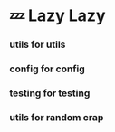 # 💤 Lazy Lazy

### utils for utils

### config for config

### testing for testing

### utils for random crap
